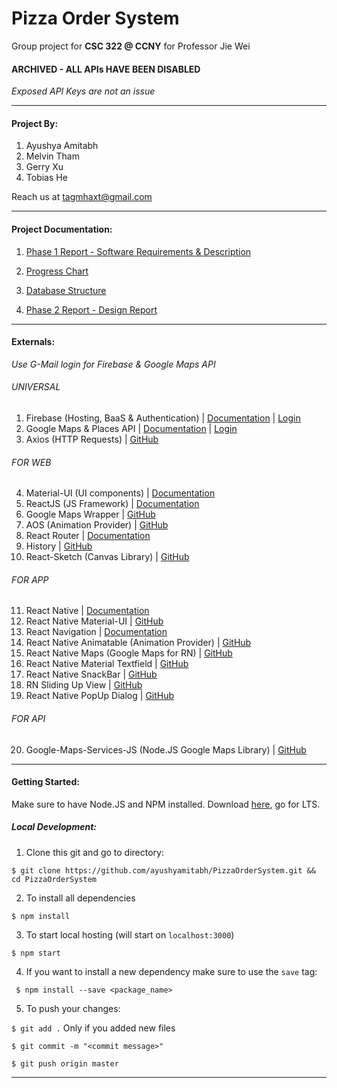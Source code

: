 # Pizza Order System
Group project for **CSC 322 @ CCNY** for Professor Jie Wei

#### ARCHIVED - ALL APIs HAVE BEEN DISABLED
*Exposed API Keys are not an issue*

------
#### Project By:
1. Ayushya Amitabh
2. Melvin Tham
3. Gerry Xu
4. Tobias He

Reach us at tagmhaxt@gmail.com 

----
#### Project Documentation:

1. [Phase 1 Report - Software Requirements & Description](https://github.com/ayushyamitabh/PizzaOrderSystem/blob/master/documentation/Weirdoughs%20Phase%201%20Report.pdf)

2. [Progress Chart](https://docs.google.com/spreadsheets/d/1uGcj45iaUilKQ4BIbSX6dWoCYEBxp1VJSPkyjYHKs4k/edit?usp=sharing)

3. [Database Structure](https://docs.google.com/document/d/1XEjxozfXlOg526gSIBe-AMfRXbhiYvclg5E-Yv1Tk1M/edit?usp=sharing)

4. [Phase 2 Report - Design Report](https://github.com/ayushyamitabh/PizzaOrderSystem/blob/master/documentation/Weirdoughs%20Phase%202%20Report.pdf)

----
#### Externals:

*Use G-Mail login for Firebase & Google Maps API*

###### UNIVERSAL

1. Firebase (Hosting, BaaS & Authentication) | [Documentation](https://firebase.google.com/docs) | [Login](https://console.firebase.google.com/)
2. Google Maps & Places API | [Documentation](https://developers.google.com/maps) | [Login](https://console.developers.google.com/apis) 
3. Axios (HTTP Requests) | [GitHub](https://github.com/axios/axios)

###### FOR WEB

4. Material-UI (UI components) | [Documentation](https://material-ui-next.com/)
5. ReactJS (JS Framework) | [Documentation](https://reactjs.org/)
6. Google Maps Wrapper | [GitHub](https://github.com/Carrooi/Js-GoogleMapsLoader)
7. AOS (Animation Provider) | [GitHub](https://github.com/michalsnik/aos)
8. React Router | [Documentation](https://reacttraining.com/react-router/web/guides/basic-components)
9. History | [GitHub](https://github.com/ReactTraining/history)
10. React-Sketch (Canvas Library) | [GitHub](https://github.com/tbolis/react-sketch)

###### FOR APP

11. React Native | [Documentation](https://facebook.github.io/react-native/)
12. React Native Material-UI | [GitHub](https://github.com/xotahal/react-native-material-ui)
13. React Navigation | [Documentation](https://reactnavigation.org/)
14. React Native Animatable (Animation Provider) | [GitHub](https://github.com/oblador/react-native-animatable)
15. React Native Maps (Google Maps for RN) | [GitHub](https://github.com/react-community/react-native-maps)
16. React Native Material Textfield | [GitHub](https://github.com/n4kz/react-native-material-textfield)
17. React Native SnackBar | [GitHub](https://github.com/cooperka/react-native-snackbar)
18. RN Sliding Up View | [GitHub](https://github.com/octopitus/rn-sliding-up-panel)
19. React Native PopUp Dialog | [GitHub](https://github.com/jacklam718/react-native-popup-dialog)

###### FOR API

20. Google-Maps-Services-JS (Node.JS Google Maps Library) | [GitHub](https://github.com/googlemaps/google-maps-services-js)

----
#### Getting Started:
Make sure to have Node.JS and NPM installed. Download [here](https://nodejs.org/en/), go for LTS.

##### Local Development:
1. Clone this git and go to directory:

``
$ git clone https://github.com/ayushyamitabh/PizzaOrderSystem.git && cd PizzaOrderSystem
``

2. To install all dependencies 

``
 $ npm install
``

3. To start local hosting (will start on ``localhost:3000``)

``
$ npm start
``

4. If you want to install a new dependency make sure to use the ``save`` tag:

`` $ npm install --save <package_name>``

5. To push your changes:

``
$ git add .
``  Only if you added new files

``
$ git commit -m "<commit message>"
``

``
$ git push origin master
``

----
